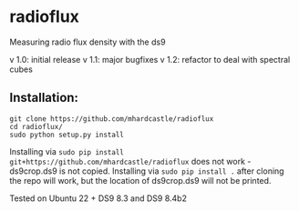 # radioflux
Measuring radio flux density with the ds9

v 1.0: initial release
v 1.1: major bugfixes
v 1.2: refactor to deal with spectral cubes

## Installation:
```
git clone https://github.com/mhardcastle/radioflux
cd radioflux/
sudo python setup.py install
```
Installing via `sudo pip install git+https://github.com/mhardcastle/radioflux` does not work - ds9crop.ds9 is not copied. Installing via `sudo pip install .` after cloning the repo will work, but the location of ds9crop.ds9 will not be printed.

Tested on Ubuntu 22 + DS9 8.3 and DS9 8.4b2
